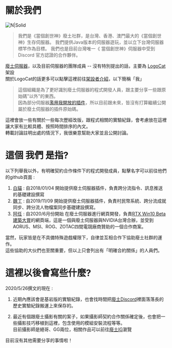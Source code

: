 # 關於我們
![N|Solid](https://www.mcfallout.net/uploads/7/7/9/4/77949402/1460258083.png)

> 我們是《當個創世神》廢土社群，是台灣、香港、澳門最大的《當個創世神》生存伺服器。
> 我們提供Java版本的伺服器遊玩，並以立下台灣伺服器標竿作為目標。
> 我們也是目前台灣唯一《 當個創世神》伺服器中受到 Discord 官方認證的合作夥伴。

[廢土伺服器]，以及目前伺服器的團隊成員 -- 沒有特別提出的話，主要為 [LogoCat] 架設  
關於LogoCat的話更多可以點擊這裡前往[架設者介紹]，以下簡稱「我」  

> 這個組織是為了更好識別廢土伺服器的程式開發人員，跟主要分享一些跟原始碼"以外"的東西。  
> 因為部分伺服器[濫用我開放的插件]，所以目前跟未來，皆沒有打算繼續公開屬於廢土伺服器的插件原始碼。

這裡會放一些有關於一些每次歷經改版，跟程式相關的實驗紀錄，會考慮放在這裡讓大家有比較具體、按照時間排序的內文。  
轉載討論註明出處的情況下，我很樂意幫助大家並且公開討論。  
  
  
# 這個 我們 是指?

以下列舉我以外，有明確契約合作條件下的程式開發成員，點擊名字可以前往他們的github頁面 : 
1. [白貓] : 自2018/01/04 開始提供廢土伺服器插件，負責跨分流指令、訊息推送的基礎建設撰寫
2. [魏丁] : 自2019/11/09 開始提供廢土伺服器插件，負責村民幣系統、跨分流成就同步、跨分流人物檔案同步基礎建設撰寫。
3. [阿任] : 自2020/6月份開始 在廢土伺服器進行網頁開發，負責[RTX Win10 Beta 建築大賞]的網頁端，這是一個與廢土伺服器與NVIDIA台灣合辦，並受到AORUS、MSI、ROG、ZOTAC四間電競廠商贊助的一個合作商案。

當然，玩家皆是在不具備特殊遊戲權限下，自律並互相合作下協助廢土社群的運作。  
這些協助的大伙們也至關重要，但以上只會列出有「明確合約關係」的人員們。
  
  
# 這裡以後會寫些什麼?
2020/5/26撰文的現在 : 

1. 近期內應該會是基岩版的實驗紀錄，也會找時間把[廢土Discord]裡面落落長的歷史實驗紀錄搬運上來保存的。

2. 最近有個跟廢土攝影有關的案子，如果攝影師契約合作關係確定後，也會把一些攝影技巧移植到這裡，包含使用的模組安裝流程等等。  
目前攝影師是絕哥、GG兩位，相關作品可以前往[廢土IG]瀏覽  
  
目前沒有其他需要分享的事情啦！


[廢土IG]: <https://www.instagram.com/mcfallout.ig/>
[廢土伺服器]: <https://mcfallout.net>
[廢土Discord]: <https://discord-invite.mcfallout.workers.dev/>
[架設者介紹]: <https://www.mcfallout.net/plugins.html>
[Logocat]: <https://github.com/kuohsuanlo>
[白貓]: <https://github.com/OowhitecatoO>
[魏丁]: <https://github.com/WeiKing1021>
[阿任]: <https://github.com/haer0248>
[RTX Win10 Beta 建築大賞]: <https://rtx.mcfallout.net/>

[濫用我開放的插件]: <https://forum.gamer.com.tw/Co.php?bsn=18673&sn=922122>
